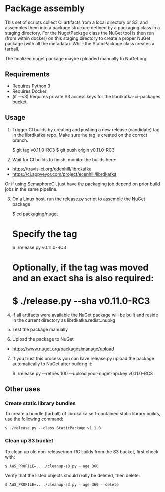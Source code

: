 # Package assembly

This set of scripts collect CI artifacts from a local directory or S3, and
assembles them into a package structure defined by a packaging class in a
staging directory.
For the NugetPackage class the NuGet tool is then run (from within docker) on
this staging directory to create a proper NuGet package (with all the metadata).
While the StaticPackage class creates a tarball.

The finalized nuget package maybe uploaded manually to NuGet.org

## Requirements

 * Requires Python 3
 * Requires Docker
 * (if --s3) Requires private S3 access keys for the librdkafka-ci-packages bucket.



## Usage

1. Trigger CI builds by creating and pushing a new release (candidate) tag
   in the librdkafka repo. Make sure the tag is created on the correct branch.

    $ git tag v0.11.0-RC3
    $ git push origin v0.11.0-RC3

2. Wait for CI builds to finish, monitor the builds here:

 * https://travis-ci.org/edenhill/librdkafka
 * https://ci.appveyor.com/project/edenhill/librdkafka

Or if using SemaphoreCI, just have the packaging job depend on prior build jobs
in the same pipeline.

3. On a Linux host, run the release.py script to assemble the NuGet package

    $ cd packaging/nuget
    # Specify the tag
    $ ./release.py v0.11.0-RC3
    # Optionally, if the tag was moved and an exact sha is also required:
    # $ ./release.py --sha <the-full-git-sha> v0.11.0-RC3

4. If all artifacts were available the NuGet package will be built
   and reside in the current directory as librdkafka.redist.<v-less-tag>.nupkg

5. Test the package manually

6. Upload the package to NuGet

 * https://www.nuget.org/packages/manage/upload

7. If you trust this process you can have release.py upload the package
   automatically to NuGet after building it:

    $ ./release.py --retries 100 --upload your-nuget-api.key v0.11.0-RC3



## Other uses

### Create static library bundles

To create a bundle (tarball) of librdkafka self-contained static library
builds, use the following command:

    $ ./release.py --class StaticPackage v1.1.0


### Clean up S3 bucket

To clean up old non-release/non-RC builds from the S3 bucket, first check with:

    $ AWS_PROFILE=.. ./cleanup-s3.py --age 360

Verify that the listed objects should really be deleted, then delete:

    $ AWS_PROFILE=.. ./cleanup-s3.py --age 360 --delete

